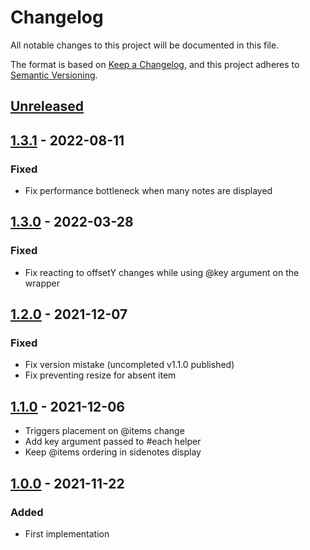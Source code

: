 # Changelog

All notable changes to this project will be documented in this file.

The format is based on [Keep a Changelog](https://keepachangelog.com/en/1.0.0/),
and this project adheres to [Semantic Versioning](https://semver.org/spec/v2.0.0.html).

## [Unreleased]

## [1.3.1] - 2022-08-11

### Fixed
- Fix performance bottleneck when many notes are displayed

## [1.3.0] - 2022-03-28

### Fixed
- Fix reacting to offsetY changes while using @key argument on the wrapper

## [1.2.0] - 2021-12-07

### Fixed
- Fix version mistake (uncompleted v1.1.0 published)
- Fix preventing resize for absent item

## [1.1.0] - 2021-12-06

- Triggers placement on @items change
- Add key argument passed to #each helper
- Keep @items ordering in sidenotes display

## [1.0.0] - 2021-11-22

### Added

- First implementation

[unreleased]: https://github.com/concordnow/ember-sidenotes/compare/v1.3.1...HEAD

[1.3.1]: https://github.com/concordnow/ember-sidenotes/compare/v1.3.0...v1.3.1
[1.3.0]: https://github.com/concordnow/ember-sidenotes/compare/v1.2.0...v1.3.0
[1.2.0]: https://github.com/concordnow/ember-sidenotes/compare/v1.1.0...v1.2.0
[1.1.0]: https://github.com/concordnow/ember-sidenotes/compare/v1.0.0...v1.1.0
[1.0.0]: https://github.com/concordnow/ember-sidenotes/compare/null...v1.0.0
